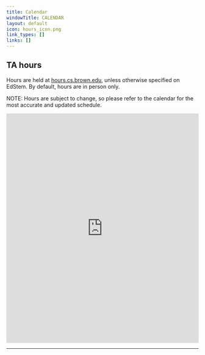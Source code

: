 ```yaml
---
title: Calendar
windowTitle: CALENDAR
layout: default
icon: hours_icon.png
link_types: []
links: []
---
```


## TA hours

Hours are held at [hours.cs.brown.edu](hours.cs.brown.edu), unless otherwise specified on EdStem. By default, hours are in person only.

NOTE: Hours are subject to change, so please refer to the calendar for the most accurate and updated schedule.
<div class="calendar">
    <iframe src="https://calendar.google.com/calendar/embed?src=c_ac0b555c0c450ca56da27d9003b3c7d0db7eaaa5d3b796029ec56639df564868%40group.calendar.google.com&ctz=America%2FNew_York" style="border: 0" width="100%" height="600" frameborder="0" scrolling="no" ></iframe>
</div>

<hr>
